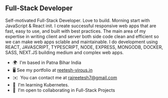Full-Stack Developer
----------------------

Self-motivated Full-Stack Developer. Love to build. Morning start with JavaScript & React init. I create successful responsive web apps that are fast, easy to use, and built with best practices. The main area of my expertise in writing client and server both side code clean and efficient so we can make web apps sclable and maintainable. I do development using REACT, JAVASCRIPT, TYPESCRIPT, NODE, EXPRESS, MONGODB, DOCKER, SASS, NEXT.JS building medium and complex web apps.

* 🌍  I'm based in Patna Bihar India
* 🖥️  See my portfolio at [reetesh-virous.in](http://reetesh-virous.netlify.app/)
* ✉️  You can contact me at [rajreetesh7@gmail.com](mailto:rajreetesh7@gmail.com)
* 🧠  I'm learning Kubernetes.
* 🤝  I'm open to collaborating in Full-Stack Projects

<!-- 
### Socials

<p align="left"> <a href="https://www.github.com/virous77" target="_blank" rel="noreferrer"><img src="https://raw.githubusercontent.com/danielcranney/readme-generator/main/public/icons/socials/github.svg" width="32" height="32" /></a> <a href="https://www.twitter.com/iMBitcoinB" target="_blank" rel="noreferrer"><img src="https://raw.githubusercontent.com/danielcranney/readme-generator/main/public/icons/socials/twitter.svg" width="32" height="32" /></a></p> -->


